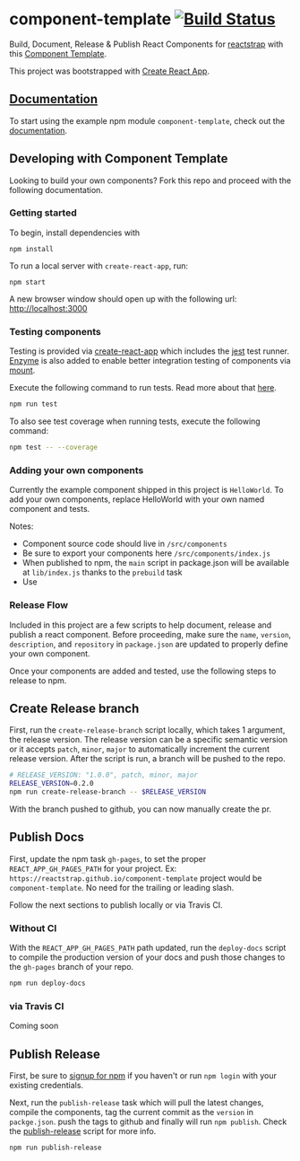 # component-template [![Build Status](https://travis-ci.org/reactstrap/component-template.svg?branch=master)](https://travis-ci.org/reactstrap/component-template)

Build, Document, Release & Publish React Components for [reactstrap](https://github.com/reactstrap/reactstrap) with this [Component Template](https://github.com/reactstrap/component-template).

This project was bootstrapped with [Create React App](https://github.com/facebookincubator/create-react-app).

## [Documentation](https://reactstrap.github.io/component-template/)

To start using the example npm module `component-template`, check out the [documentation](https://reactstrap.github.io/component-template/).

## Developing with Component Template

Looking to build your own components? Fork this repo and proceed with the following documentation.

### Getting started

To begin, install dependencies with

```
npm install
```

To run a local server with `create-react-app`, run:

```
npm start
```

A new browser window should open up with the following url: [http://localhost:3000](http://localhost:3000)

### Testing components

Testing is provided via [create-react-app](https://github.com/facebookincubator/create-react-app/blob/master/packages/react-scripts/template/README.md#testing-components) which includes the [jest](https://facebook.github.io/jest/) test runner. [Enzyme](http://airbnb.io/enzyme/) is also added to enable better integration testing of components via [mount](http://airbnb.io/enzyme/docs/api/mount.html).

Execute the following command to run tests. Read more about that [here](https://github.com/facebookincubator/create-react-app/blob/master/packages/react-scripts/template/README.md#command-line-interface).

```sh
npm run test
```

To also see test coverage when running tests, execute the following command:

```sh
npm test -- --coverage
```

### Adding your own components

Currently the example component shipped in this project is `HelloWorld`. To add your own components, replace HelloWorld with your own named component and tests.

Notes:

- Component source code should live in `/src/components`
- Be sure to export your components here `/src/components/index.js`
- When published to npm, the `main` script in package.json will be available at `lib/index.js` thanks to the `prebuild` task
- Use

### Release Flow

Included in this project are a few scripts to help document, release and publish a react component. Before proceeding, make sure the `name`, `version`, `description`, and `repository` in `package.json` are updated to properly define your own component.

Once your components are added and tested, use the following steps to release to npm.

## Create Release branch

First, run the `create-release-branch` script locally, which takes 1 argument, the release version. The release version can be a specific semantic version or it accepts `patch`, `minor`, `major` to automatically increment the current release version. After the script is run, a branch will be pushed to the repo.

```sh
# RELEASE_VERSION: "1.0.0", patch, minor, major
RELEASE_VERSION=0.2.0
npm run create-release-branch -- $RELEASE_VERSION
```

With the branch pushed to github, you can now manually create the pr.

## Publish Docs

First, update the npm task `gh-pages`, to set the proper `REACT_APP_GH_PAGES_PATH` for your project. Ex: `https://reactstrap.github.io/component-template` project would be `component-template`. No need for the trailing or leading slash.

Follow the next sections to publish locally or via Travis CI.

### Without CI

With the `REACT_APP_GH_PAGES_PATH` path updated, run the `deploy-docs` script to compile the production version of your docs and push those changes to the `gh-pages` branch of your repo.

```sh
npm run deploy-docs
```

### via Travis CI

Coming soon

## Publish Release

First, be sure to [signup for npm](https://docs.npmjs.com/getting-started/publishing-npm-packages#creating-a-user) if you haven't or run `npm login` with your existing credentials.

Next, run the `publish-release` task which will pull the latest changes, compile the components, tag the current commit as the `version` in `packge.json`. push the tags to github and finally will run `npm publish`. Check the [publish-release](/scripts/publish-release) script for more info.

```sh
npm run publish-release
```
